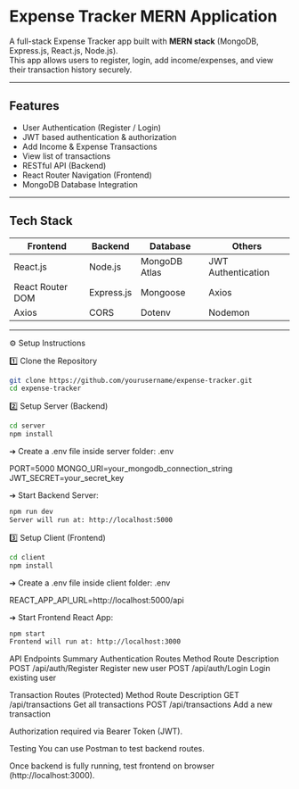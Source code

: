# Expense Tracker MERN Application

A full-stack Expense Tracker app built with **MERN stack** (MongoDB, Express.js, React.js, Node.js).  
This app allows users to register, login, add income/expenses, and view their transaction history securely.

---

## Features

- User Authentication (Register / Login)
- JWT based authentication & authorization
- Add Income & Expense Transactions
- View list of transactions
- RESTful API (Backend)
- React Router Navigation (Frontend)
- MongoDB Database Integration

---

## Tech Stack

| Frontend | Backend  | Database | Others  |
| -------- | -------- | -------- | ------- |
| React.js | Node.js  | MongoDB Atlas | JWT Authentication |
| React Router DOM | Express.js | Mongoose | Axios |
| Axios | CORS | Dotenv | Nodemon |

---

⚙ Setup Instructions

1️⃣ Clone the Repository
```bash
git clone https://github.com/yourusername/expense-tracker.git
cd expense-tracker
```
2️⃣ Setup Server (Backend)
```bash
cd server
npm install
```
➔ Create a .env file inside server folder:
.env

PORT=5000
MONGO_URI=your_mongodb_connection_string
JWT_SECRET=your_secret_key

➔ Start Backend Server:
```bash
npm run dev
Server will run at: http://localhost:5000
```

3️⃣ Setup Client (Frontend)
```bash
cd client
npm install
```
➔ Create a .env file inside client folder:
.env

REACT_APP_API_URL=http://localhost:5000/api

➔ Start Frontend React App:
```bash
npm start
Frontend will run at: http://localhost:3000
```

 API Endpoints Summary
Authentication Routes
Method	Route	Description
POST	/api/auth/Register	Register new user
POST	/api/auth/Login	Login existing user

Transaction Routes (Protected)
Method	Route	Description
GET	/api/transactions	Get all transactions
POST	/api/transactions	Add a new transaction

Authorization required via Bearer Token (JWT).

 Testing
You can use Postman to test backend routes.

Once backend is fully running, test frontend on browser (http://localhost:3000).

